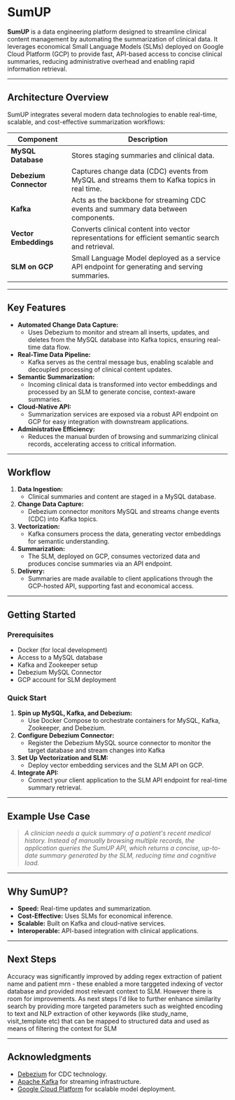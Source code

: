 # SumUP

**SumUP** is a data engineering platform designed to streamline clinical content management by automating the summarization of clinical data. It leverages economical Small Language Models (SLMs) deployed on Google Cloud Platform (GCP) to provide fast, API-based access to concise clinical summaries, reducing administrative overhead and enabling rapid information retrieval.

---

## Architecture Overview

SumUP integrates several modern data technologies to enable real-time, scalable, and cost-effective summarization workflows:

| Component                  | Description                                                                                           |
|----------------------------|-------------------------------------------------------------------------------------------------------|
| **MySQL Database**         | Stores staging summaries and clinical data.                                                           |
| **Debezium Connector**     | Captures change data (CDC) events from MySQL and streams them to Kafka topics in real time. |
| **Kafka**                  | Acts as the backbone for streaming CDC events and summary data between components.          |
| **Vector Embeddings**      | Converts clinical content into vector representations for efficient semantic search and retrieval.     |
| **SLM on GCP**             | Small Language Model deployed as a service API endpoint for generating and serving summaries.          |

---

## Key Features

- **Automated Change Data Capture:**
    - Uses Debezium to monitor and stream all inserts, updates, and deletes from the MySQL database into Kafka topics, ensuring real-time data flow.
- **Real-Time Data Pipeline:**
    - Kafka serves as the central message bus, enabling scalable and decoupled processing of clinical content updates.
- **Semantic Summarization:**
    - Incoming clinical data is transformed into vector embeddings and processed by an SLM to generate concise, context-aware summaries.
- **Cloud-Native API:**
    - Summarization services are exposed via a robust API endpoint on GCP for easy integration with downstream applications.
- **Administrative Efficiency:**
    - Reduces the manual burden of browsing and summarizing clinical records, accelerating access to critical information.

---

## Workflow

1. **Data Ingestion:**
    - Clinical summaries and content are staged in a MySQL database.
2. **Change Data Capture:**
    - Debezium connector monitors MySQL and streams change events (CDC) into Kafka topics.
3. **Vectorization:**
    - Kafka consumers process the data, generating vector embeddings for semantic understanding.
4. **Summarization:**
    - The SLM, deployed on GCP, consumes vectorized data and produces concise summaries via an API endpoint.
5. **Delivery:**
    - Summaries are made available to client applications through the GCP-hosted API, supporting fast and economical access.

---

## Getting Started

### Prerequisites

- Docker (for local development)
- Access to a MySQL database
- Kafka and Zookeeper setup
- Debezium MySQL Connector
- GCP account for SLM deployment

### Quick Start

1. **Spin up MySQL, Kafka, and Debezium:**
    - Use Docker Compose to orchestrate containers for MySQL, Kafka, Zookeeper, and Debezium.
2. **Configure Debezium Connector:**
    - Register the Debezium MySQL source connector to monitor the target database and stream changes into Kafka
3. **Set Up Vectorization and SLM:**
    - Deploy vector embedding services and the SLM API on GCP.
4. **Integrate API:**
    - Connect your client application to the SLM API endpoint for real-time summary retrieval.

---

## Example Use Case

> *A clinician needs a quick summary of a patient's recent medical history. Instead of manually browsing multiple records, the application queries the SumUP API, which returns a concise, up-to-date summary generated by the SLM, reducing time and cognitive load.*

---

## Why SumUP?

- **Speed:** Real-time updates and summarization.
- **Cost-Effective:** Uses SLMs for economical inference.
- **Scalable:** Built on Kafka and cloud-native services.
- **Interoperable:** API-based integration with clinical applications.

---

## Next Steps

Accuracy was significantly improved by adding regex extraction of patient name and patient mrn - these enabled a more targgeted indexing of vector database and provided most relevant context to SLM. However there is room for improvements. As next steps 
I'd like to further enhance similarity search by providing more targeted parameters such as weighted encoding to text and NLP extraction of other keywords (like study_name, visit_template etc) that can be mapped to structured data and used as means of filtering the context for SLM
                                        

---
## Acknowledgments

- [Debezium](https://debezium.io/) for CDC technology.
- [Apache Kafka](https://kafka.apache.org/) for streaming infrastructure.
- [Google Cloud Platform](https://cloud.google.com/) for scalable model deployment.
